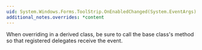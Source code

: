 ```yaml
---
uid: System.Windows.Forms.ToolStrip.OnEnabledChanged(System.EventArgs)
additional_notes.overrides: *content
---
```


<p>When overriding <xref href="System.Windows.Forms.ToolStrip.OnEnabledChanged(System.EventArgs)"></xref> in a derived class, be sure to call the base class's <xref href="System.Windows.Forms.ToolStrip.OnEnabledChanged(System.EventArgs)"></xref> method so that registered delegates receive the event.</p>


